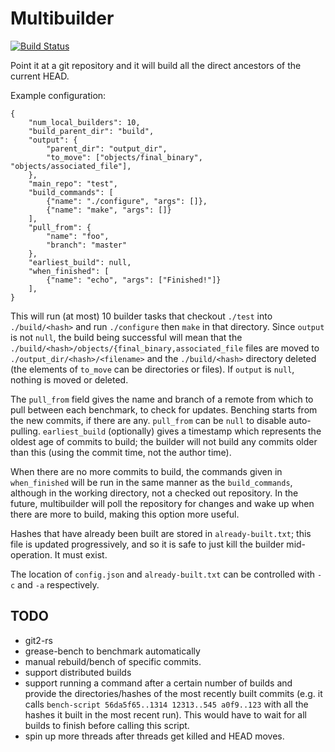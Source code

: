 # Multibuilder

[![Build Status](https://travis-ci.org/huonw/multibuilder.png)](https://travis-ci.org/huonw/multibuilder)

Point it at a git repository and it will build all the direct
ancestors of the current HEAD.

Example configuration:

    {
        "num_local_builders": 10,
        "build_parent_dir": "build",
        "output": {
            "parent_dir": "output_dir",
            "to_move": ["objects/final_binary", "objects/associated_file"],
        },
        "main_repo": "test",
        "build_commands": [
            {"name": "./configure", "args": []},
            {"name": "make", "args": []}
        ],
        "pull_from": {
            "name": "foo",
            "branch": "master"
        },
        "earliest_build": null,
        "when_finished": [
            {"name": "echo", "args": ["Finished!"]}
        ],
    }

This will run (at most) 10 builder tasks that checkout `./test` into
`./build/<hash>` and run `./configure` then `make` in that
directory. Since `output` is not `null`, the build being successful
will mean that the
`./build/<hash>/objects/{final_binary,associated_file` files are moved
to `./output_dir/<hash>/<filename>` and the `./build/<hash>` directory
deleted (the elements of `to_move` can be directories or files). If
`output` is `null`, nothing is moved or deleted.

The `pull_from` field gives the name and branch of a remote from which
to pull between each benchmark, to check for updates. Benching starts
from the new commits, if there are any. `pull_from` can be `null` to
disable auto-pulling. `earliest_build` (optionally) gives a timestamp
which represents the oldest age of commits to build; the builder will
not build any commits older than this (using the commit time, not the author
time).

When there are no more commits to build, the commands given in `when_finished`
will be run in the same manner as the `build_commands`, although in the
working directory, not a checked out repository. In the future, multibuilder
will poll the repository for changes and wake up when there are more to build,
making this option more useful.

Hashes that have already been built are stored in `already-built.txt`;
this file is updated progressively, and so it is safe to just kill the
builder mid-operation. It must exist.

The location of `config.json` and `already-built.txt` can be
controlled with `-c` and `-a` respectively.

## TODO

- git2-rs
- grease-bench to benchmark automatically
- manual rebuild/bench of specific commits.
- support distributed builds
- support running a command after a certain number of builds and
  provide the directories/hashes of the most recently built commits
  (e.g. it calls `bench-script 56da5f65..1314 12313..545 a0f9..123`
  with all the hashes it built in the most recent run). This would
  have to wait for all builds to finish before calling this script.
- spin up more threads after threads get killed and HEAD moves.
